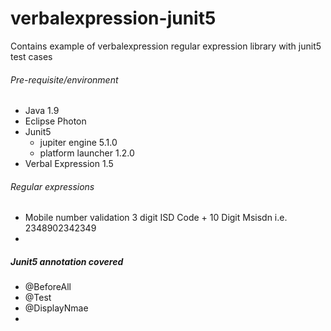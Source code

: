 # verbalexpression-junit5
Contains example of verbalexpression regular expression library with junit5 test cases

###### Pre-requisite/environment
  - Java 1.9
  - Eclipse Photon
  - Junit5 
    - jupiter engine 5.1.0 
    - platform launcher 1.2.0
  - Verbal Expression 1.5
  
  
###### Regular expressions
  - Mobile number validation 3 digit ISD Code + 10 Digit Msisdn i.e. 2348902342349
  - 

##### Junit5 annotation covered
  - @BeforeAll
  - @Test
  - @DisplayNmae
  - 
